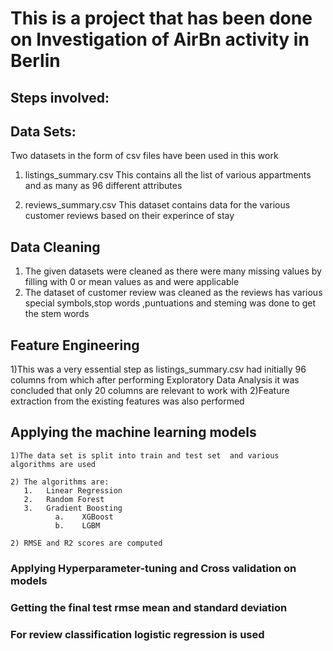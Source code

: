# This is a project that has been done on Investigation of AirBn activity in Berlin

## Steps involved:
   
##  Data Sets:
  Two datasets in the form of csv files have been used in this work
  1) listings_summary.csv This contains all the list of various appartments and as many as 96 different attributes 

  2) reviews_summary.csv This dataset contains data for the various customer reviews based on their experince of stay 

## Data Cleaning
   1)  The given datasets were cleaned as there were many missing values by filling with 0 or mean values as and were applicable
   2)  The dataset of customer review was cleaned as the reviews has various special symbols,stop words ,puntuations and steming was done to get the stem words

##  Feature Engineering
   1)This was a very essential step as listings_summary.csv had initially 96 columns from which after performing Exploratory Data Analysis it was concluded that only 20 columns are relevant to work with
   2)Feature extraction from the existing features was also performed

##   Applying the machine learning models
    1)The data set is split into train and test set  and various algorithms are used
    
    2) The algorithms are:
       1.	Linear Regression
       2.	Random Forest
       3.	Gradient Boosting
              a.	XGBoost
              b.	LGBM

    2) RMSE and R2 scores are computed

###   Applying Hyperparameter-tuning and Cross validation on models

###   Getting the final test rmse mean and standard deviation

###    For review classification logistic regression is used

